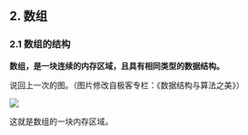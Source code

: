 ## 2. 数组

### 2.1 数组的结构

**数组，是一块连续的内存区域，且具有相同类型的数据结构。**

说回上一次的图。（图片修改自极客专栏：《数据结构与算法之美》）

![](https://pic.imgdb.cn/item/5e7b1e1b504f4bcb04df38f4.png)

这就是数组的一块内存区域。